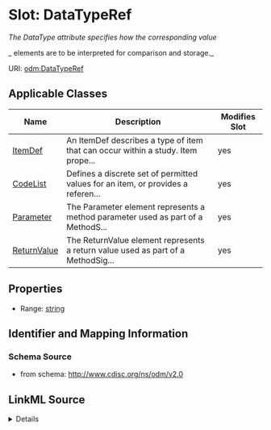 # Slot: DataTypeRef


_The DataType attribute specifies how the corresponding value_

_                    elements are to be interpreted for comparison and storage._



URI: [odm:DataTypeRef](http://www.cdisc.org/ns/odm/v2.0/DataTypeRef)



<!-- no inheritance hierarchy -->




## Applicable Classes

| Name | Description | Modifies Slot |
| --- | --- | --- |
[ItemDef](ItemDef.md) | An ItemDef describes a type of item that can occur within a study. Item prope... |  yes  |
[CodeList](CodeList.md) | Defines a discrete set of permitted values for an item, or provides a referen... |  yes  |
[Parameter](Parameter.md) | The Parameter element represents a method parameter used as part of a MethodS... |  yes  |
[ReturnValue](ReturnValue.md) | The ReturnValue element represents a return value used as part of a MethodSig... |  yes  |







## Properties

* Range: [string](string.md)





## Identifier and Mapping Information







### Schema Source


* from schema: http://www.cdisc.org/ns/odm/v2.0




## LinkML Source

<details>
```yaml
name: DataTypeRef
description: "The DataType attribute specifies how the corresponding value\n     \
  \               elements are to be interpreted for comparison and storage."
from_schema: http://www.cdisc.org/ns/odm/v2.0
rank: 1000
alias: DataTypeRef
domain_of:
- ItemDef
- CodeList
- Parameter
- ReturnValue
range: string
any_of:
- range: DataType
- range: CLDataType

```
</details>